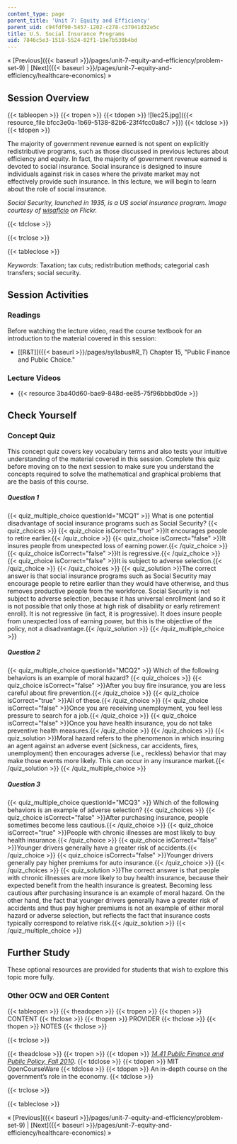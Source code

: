 ```yaml
---
content_type: page
parent_title: 'Unit 7: Equity and Efficiency'
parent_uid: c94fdf90-5457-1202-c278-c37041d32e5c
title: U.S. Social Insurance Programs
uid: 7846c5e3-1518-5524-02f1-19e7b530b4bd
---
```


« [Previous]({{< baseurl >}}/pages/unit-7-equity-and-efficiency/problem-set-9) | [Next]({{< baseurl >}}/pages/unit-7-equity-and-efficiency/healthcare-economics) »

Session Overview
----------------

{{< tableopen >}}
{{< tropen >}}
{{< tdopen >}}
![lec25.jpg]({{< resource_file bfcc3e0a-1b69-5138-82b6-23f4fcc0a8c7 >}})
{{< tdclose >}}
{{< tdopen >}}


The majority of government revenue earned is not spent on explicitly redistributive programs, such as those discussed in previous lectures about efficiency and equity. In fact, the majority of government revenue earned is devoted to social insurance. Social insurance is designed to insure individuals against risk in cases where the private market may not effectively provide such insurance. In this lecture, we will begin to learn about the role of social insurance.

_Social Security, launched in 1935, is a US social insurance program. Image courtesy of [wisaflcio](http://www.flickr.com/photos/wisaflcio/4911396314/) on Flickr._


{{< tdclose >}}

{{< trclose >}}

{{< tableclose >}}

_Keywords_: Taxation; tax cuts; redistribution methods; categorial cash transfers; social security.

Session Activities
------------------

### Readings

Before watching the lecture video, read the course textbook for an introduction to the material covered in this session:

*   [\[R&T\]]({{< baseurl >}}/pages/syllabus#_R_T_) Chapter 15, "Public Finance and Public Choice."

### Lecture Videos

*   {{< resource 3ba40d60-bae9-848d-ee85-75f96bbbd0de >}}

Check Yourself
--------------

### Concept Quiz

This concept quiz covers key vocabulary terms and also tests your intuitive understanding of the material covered in this session. Complete this quiz before moving on to the next session to make sure you understand the concepts required to solve the mathematical and graphical problems that are the basis of this course.

##### Question 1
 {{< quiz_multiple_choice questionId="MCQ1" >}} What is one potential disadvantage of social insurance programs such as Social Security? {{< quiz_choices >}} {{< quiz_choice isCorrect="true" >}}It encourages people to retire earlier.{{< /quiz_choice >}} {{< quiz_choice isCorrect="false" >}}It insures people from unexpected loss of earning power.{{< /quiz_choice >}} {{< quiz_choice isCorrect="false" >}}It is regressive.{{< /quiz_choice >}} {{< quiz_choice isCorrect="false" >}}It is subject to adverse selection.{{< /quiz_choice >}} {{< /quiz_choices >}} {{< quiz_solution >}}The correct answer is that social insurance programs such as Social Security may encourage people to retire earlier than they would have otherwise, and thus removes productive people from the workforce. Social Security is not subject to adverse selection, because it has universal enrollment (and so it is not possible that only those at high risk of disability or early retirement enroll). It is not regressive (in fact, it is progressive). It does insure people from unexpected loss of earning power, but this is the objective of the policy, not a disadvantage.{{< /quiz_solution >}} {{< /quiz_multiple_choice >}}
##### Question 2
 {{< quiz_multiple_choice questionId="MCQ2" >}} Which of the following behaviors is an example of moral hazard? {{< quiz_choices >}} {{< quiz_choice isCorrect="false" >}}After you buy fire insurance, you are less careful about fire prevention.{{< /quiz_choice >}} {{< quiz_choice isCorrect="true" >}}All of these.{{< /quiz_choice >}} {{< quiz_choice isCorrect="false" >}}Once you are receiving unemployment, you feel less pressure to search for a job.{{< /quiz_choice >}} {{< quiz_choice isCorrect="false" >}}Once you have health insurance, you do not take preventive health measures.{{< /quiz_choice >}} {{< /quiz_choices >}} {{< quiz_solution >}}Moral hazard refers to the phenomenon in which insuring an agent against an adverse event (sickness, car accidents, fires, unemployment) then encourages adverse (i.e., reckless) behavior that may make those events more likely. This can occur in any insurance market.{{< /quiz_solution >}} {{< /quiz_multiple_choice >}}
##### Question 3
 {{< quiz_multiple_choice questionId="MCQ3" >}} Which of the following behaviors is an example of adverse selection? {{< quiz_choices >}} {{< quiz_choice isCorrect="false" >}}After purchasing insurance, people sometimes become less cautious.{{< /quiz_choice >}} {{< quiz_choice isCorrect="true" >}}People with chronic illnesses are most likely to buy health insurance.{{< /quiz_choice >}} {{< quiz_choice isCorrect="false" >}}Younger drivers generally have a greater risk of accidents.{{< /quiz_choice >}} {{< quiz_choice isCorrect="false" >}}Younger drivers generally pay higher premiums for auto insurance.{{< /quiz_choice >}} {{< /quiz_choices >}} {{< quiz_solution >}}The correct answer is that people with chronic illnesses are more likely to buy health insurance, because their expected benefit from the health insurance is greatest. Becoming less cautious after purchasing insurance is an example of moral hazard. On the other hand, the fact that younger drivers generally have a greater risk of accidents and thus pay higher premiums is not an example of either moral hazard or adverse selection, but reflects the fact that insurance costs typically correspond to relative risk.{{< /quiz_solution >}} {{< /quiz_multiple_choice >}}

Further Study
-------------

These optional resources are provided for students that wish to explore this topic more fully.

### Other OCW and OER Content

{{< tableopen >}}
{{< theadopen >}}
{{< tropen >}}
{{< thopen >}}
CONTENT
{{< thclose >}}
{{< thopen >}}
PROVIDER
{{< thclose >}}
{{< thopen >}}
NOTES
{{< thclose >}}

{{< trclose >}}

{{< theadclose >}}
{{< tropen >}}
{{< tdopen >}}
[_14.41 Public Finance and Public Policy, Fall 2010_](/courses/14-41-public-finance-and-public-policy-fall-2010).
{{< tdclose >}}
{{< tdopen >}}
MIT OpenCourseWare
{{< tdclose >}}
{{< tdopen >}}
An in-depth course on the government’s role in the economy.
{{< tdclose >}}

{{< trclose >}}

{{< tableclose >}}

« [Previous]({{< baseurl >}}/pages/unit-7-equity-and-efficiency/problem-set-9) | [Next]({{< baseurl >}}/pages/unit-7-equity-and-efficiency/healthcare-economics) »